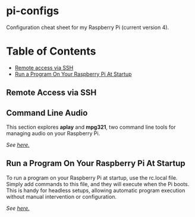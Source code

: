 # pi-configs
Configuration cheat sheet for my Raspberry Pi (current version 4).

# Table of Contents
- [Remote access via SSH](remote-access-via-ssh)
- [Run a Program On Your Raspberry Pi At Startup](#run-a-program-on-your-raspberry-pi-at-startup)

## Remote Access via SSH


## Command Line Audio
This section explores **aplay** and **mpg321**, two command line tools for managing audio on your Raspberry Pi.

*See [here.](./command_line_audio.md)*

## Run a Program On Your Raspberry Pi At Startup
To run a program on your Raspberry Pi at startup, use the rc.local file. Simply add commands to this file, and they will execute when the Pi boots. This is handy for headless setups, allowing automatic program execution without manual intervention or configuration.

*See [here.](./startup_command.md)*

